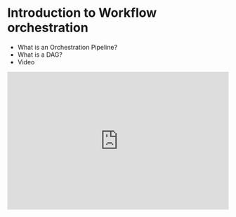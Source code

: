 # Introduction to Workflow orchestration

* What is an Orchestration Pipeline?
* What is a DAG?
* Video


<iframe width="100%" height="315" src="https://youtube.com/embed/0yK7LXwYeD0" title="YouTube video player" frameborder="0" allow="accelerometer; autoplay; clipboard-write; encrypted-media; gyroscope; picture-in-picture" allowfullscreen></iframe>